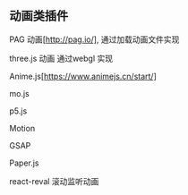 ## 动画类插件
PAG 动画[http://pag.io/],
通过加载动画文件实现

three.js 动画
通过webgl 实现

Anime.js[https://www.animejs.cn/start/]

mo.js

p5.js

Motion

GSAP

Paper.js

react-reval 滚动监听动画

